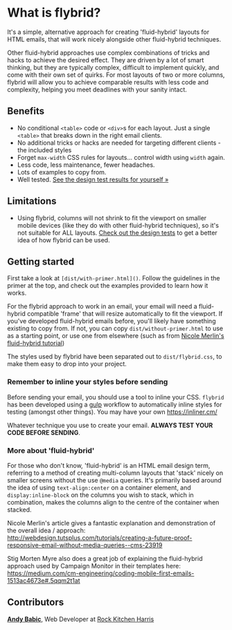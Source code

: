 # What is flybrid?

It's a simple, alternative approach for creating 'fluid-hybrid' layouts for HTML emails, that will work nicely alongside other fluid-hybrid techniques.

Other fluid-hybrid approaches use complex combinations of tricks and hacks to achieve the desired effect. They are driven by a lot of smart thinking, but they are typically complex, difficult to implement quickly, and come with their own set of quirks. For most layouts of two or more columns, flybrid will allow you to achieve comparable results with less code and complexity, helping you meet deadlines with your sanity intact.

## Benefits

- No conditional `<table>` code or `<div>`s for each layout. Just a single `<table>` that breaks down in the right email clients.
- No additional tricks or hacks are needed for targeting different clients - the included styles
- Forget `max-width` CSS rules for layouts... control width using `width` again.
- Less code, less maintenance, fewer headaches.
- Lots of examples to copy from.
- Well tested. [See the design test results for yourself »](https://www.emailonacid.com/app/acidtest/display/summary/02nvMlv0HNyCjHgYAoMovYuPS4Wb6f6MBS3gwlrMPiq8c/shared)

## Limitations

- Using flybrid, columns will not shrink to fit the viewport on smaller mobile devices (like they do with other fluid-hybrid techniques), so it's not suitable for ALL layouts. [Check out the design tests](https://www.emailonacid.com/app/acidtest/display/summary/02nvMlv0HNyCjHgYAoMovYuPS4Wb6f6MBS3gwlrMPiq8c/shared) to get a better idea of how flybrid can be used. 

## Getting started

First take a look at `[dist/with-primer.html]()`. Follow the guidelines in the primer at the top, and check out the examples provided to learn how it works. 

For the flybrid approach to work in an email, your email will need a fluid-hybrid compatible 'frame' that will resize automatically to fit the viewport. If you've developed fluid-hybrid emails before, you'll likely have something existing to copy from. If not, you can copy `dist/without-primer.html` to use as a starting point, or use one from elsewhere (such as from [Nicole Merlin's fluid-hybrid tutorial](https://webdesign.tutsplus.com/tutorials/creating-a-future-proof-responsive-email-without-media-queries--cms-23919))

The styles used by flybrid have been separated out to `dist/flybrid.css`, to make them easy to drop into your project.

### Remember to inline your styles before sending

Before sending your email, you should use a tool to inline your CSS. `flybrid` has been developed using a [gulp](http://gulpjs.com/) workflow to automatically inline styles for testing (amongst other things). You may have your own 
https://inliner.cm/

Whatever technique you use to create your email. **ALWAYS TEST YOUR CODE BEFORE SENDING**.

### More about 'fluid-hybrid'

For those who don't know, 'fluid-hybrid' is an HTML email design term, referring to a method of creating multi-column layouts that 'stack' nicely on smaller screens without the use `@media` queries. It's primarily based around the idea of using `text-align:center` on a container element, and `display:inline-block` on the columns you wish to stack, which in combination, makes the columns align to the centre of the container when stacked.

Nicole Merlin's article gives a fantastic explanation and demonstration of the overall idea / approach:
http://webdesign.tutsplus.com/tutorials/creating-a-future-proof-responsive-email-without-media-queries--cms-23919

Stig Morten Myre also does a great job of explaining the fluid-hybrid approach used by Campaign Monitor in their templates here:
https://medium.com/cm-engineering/coding-mobile-first-emails-1513ac4673e#.5qqm2t1at 

## Contributors

**[Andy Babic](http://twitter.com/andyjbabic "I'm on twitter")**, Web Developer at [Rock Kitchen Harris](https://www.rkh.co.uk)
